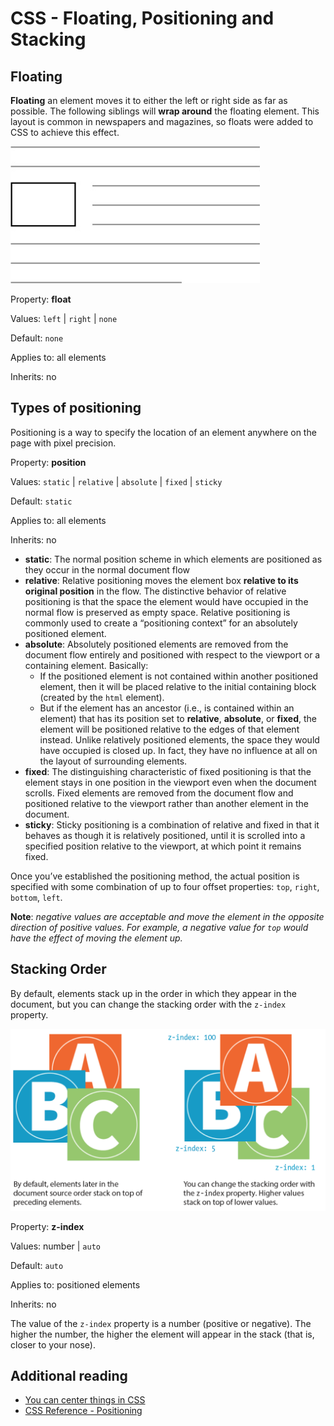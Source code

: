 # CSS - Floating, Positioning and Stacking

## Floating

**Floating** an element moves it to either the left or right side as far as possible. The following siblings will **wrap around** the floating element. This layout is common in newspapers and magazines, so floats were added to CSS to achieve this effect.

![](../images/css_float.jpg)

Property: **float**

Values: `left` | `right` | `none`

Default: `none`

Applies to: all elements

Inherits: no


## Types of positioning

Positioning is a way to specify the location of an element anywhere on the page with pixel precision.

Property: **position**

Values: `static` | `relative` | `absolute` | `fixed` | `sticky` 

Default: `static`

Applies to: all elements

Inherits: no

- **static**: The normal position scheme in which elements are positioned as they occur in the normal document flow
- **relative**: Relative positioning moves the element box **relative to its original position** in the flow. The distinctive behavior of relative positioning is that the space the element would have occupied in the normal flow is preserved as empty space. Relative positioning is commonly used to create a “positioning context” for an absolutely positioned element. 
- **absolute**: Absolutely positioned elements are removed from the document flow entirely and positioned with respect to the viewport or a containing element. Basically:
  - If the positioned element is not contained within another positioned element, then it will be placed relative to the initial containing block (created by the `html` element).
  - But if the element has an ancestor (i.e., is contained within an element) that has its position set to **relative**, **absolute**, or **fixed**, the element will be positioned relative to the edges of that element instead.
  Unlike relatively positioned elements, the space they would have occupied is closed up. In fact, they have no influence at all on the layout of surrounding elements.
- **fixed**: The distinguishing characteristic of fixed positioning is that the element stays in one position in the viewport even when the document scrolls. Fixed elements are removed from the document flow and positioned relative to the viewport rather than another element in the document.
- **sticky**: Sticky positioning is a combination of relative and fixed in that it behaves as though it is relatively positioned, until it is scrolled into a specified position relative to the viewport, at which point it remains fixed.

Once you’ve established the positioning method, the actual position is specified with some combination of up to four offset properties: `top`, `right`, `bottom`, `left`. 

**Note**: *negative values are acceptable and move the element in the opposite direction of positive values. For example, a negative value for `top` would have the effect of moving the element up.*

## Stacking Order

By default, elements stack up in the order in which they appear in the document, but you can change the stacking order with the `z-index` property. 

![](../images/z_index_css.png)

Property: **z-index**

Values: number | `auto`

Default: `auto`

Applies to: positioned elements

Inherits: no

The value of the `z-index` property is a number (positive or negative). The higher the number, the higher the element will appear in the stack (that is, closer to your nose).

## Additional reading

- [You can center things in CSS](https://css-tricks.com/centering-css-complete-guide/)
- [CSS Reference - Positioning](https://cssreference.io/positioning/)